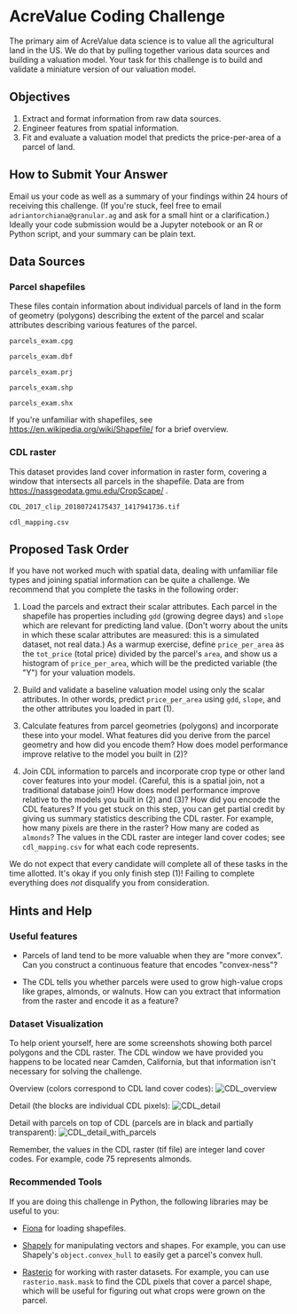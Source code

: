 # AcreValue Coding Challenge

The primary aim of AcreValue data science is to value all the agricultural land in the US. We do that by
pulling together various data sources and building a valuation model. Your task for this challenge is to build
and validate a miniature version of our valuation model.

## Objectives

1) Extract and format information from raw data sources.
2) Engineer features from spatial information.
3) Fit and evaluate a valuation model that predicts the price-per-area of a parcel of land.

## How to Submit Your Answer

Email us your code as well as a summary of your findings within 24 hours of receiving this challenge.
(If you're stuck, feel free to email `adriantorchiana@granular.ag` and ask for a small hint or a clarification.)
Ideally your code submission would be a Jupyter notebook or an R or Python script, and your summary can be plain text.

## Data Sources

### Parcel shapefiles

  These files contain information about individual parcels of land in the form of geometry (polygons)
  describing the extent of the parcel and scalar attributes describing various features
  of the parcel.

  `parcels_exam.cpg`

  `parcels_exam.dbf`

  `parcels_exam.prj`

  `parcels_exam.shp`

  `parcels_exam.shx`

  If you're unfamiliar with shapefiles, see <https://en.wikipedia.org/wiki/Shapefile/> for a brief overview.

### CDL raster

  This dataset provides land cover information in raster form, covering a window that intersects
  all parcels in the shapefile. Data are from <https://nassgeodata.gmu.edu/CropScape/> .

  `CDL_2017_clip_20180724175437_1417941736.tif`

  `cdl_mapping.csv`

## Proposed Task Order

If you have not worked much with spatial data, dealing with unfamiliar file types and joining
spatial information can be quite a challenge. We recommend that you complete the tasks in the
following order:

1) Load the parcels and extract their scalar attributes. Each parcel in the shapefile has properties including
`gdd` (growing degree days) and `slope` which are relevant for predicting land value. (Don't worry about
the units in which these scalar attributes are measured: this is a simulated dataset, not real data.) As a warmup
exercise, define `price_per_area` as the `tot_price` (total price) divided by the parcel's `area`, and show us a
histogram of `price_per_area`, which will be the predicted variable (the "Y") for your valuation models.

2) Build and validate a baseline valuation model using only the scalar attributes. In other words, predict
`price_per_area` using `gdd`, `slope`, and the other attributes you loaded in part (1).

3) Calculate features from parcel geometries (polygons) and incorporate these into your model.  What features did
you derive from the parcel geometry and how did you encode them?  How does model performance improve relative to
the model you built in (2)?

4) Join CDL information to parcels and incorporate crop type or other land cover features into your
model. (Careful, this is a spatial join, not a traditional database join!) How does model performance
improve relative to the models you built in (2) and (3)? How did you encode the CDL features?  If you
get stuck on this step, you can get partial credit by giving us summary statistics describing the CDL raster.
For example, how many pixels are there in the raster? How many are coded as `almonds`?
The values in the CDL raster are integer land cover codes; see `cdl_mapping.csv` for what each code represents.

We do not expect that every candidate will complete all of these tasks in the time allotted.
It's okay if you only finish step (1)! Failing to complete everything does *not* disqualify you from consideration.

## Hints and Help

### Useful features

* Parcels of land tend to be more valuable when they are "more convex".
  Can you construct a continuous feature that encodes "convex-ness"?

* The CDL tells you whether parcels were used to grow high-value crops like grapes, almonds, or walnuts.
  How can you extract that information from the raster and encode it as a feature?

### Dataset Visualization

To help orient yourself, here are some screenshots showing both parcel polygons and the CDL raster.
The CDL window we have provided you happens to be located near Camden, California, but that
information isn't necessary for solving the challenge.

Overview (colors correspond to CDL land cover codes):
![CDL_overview](https://i.imgur.com/Fq17Sz1.png)

Detail (the blocks are individual CDL pixels):
![CDL_detail](https://i.imgur.com/ZVWfkSO.png)

Detail with parcels on top of CDL (parcels are in black and partially transparent):
![CDL_detail_with_parcels](https://i.imgur.com/5tvLuu8.png)

Remember, the values in the CDL raster (tif file) are integer land cover codes.
For example, code 75 represents almonds.

### Recommended Tools

If you are doing this challenge in Python, the following libraries may be useful to you:

* [Fiona](https://github.com/Toblerity/Fiona) for loading shapefiles.

* [Shapely](https://github.com/Toblerity/Shapely) for manipulating vectors and shapes.
  For example, you can use Shapely's `object.convex_hull` to easily get a parcel's convex hull.

* [Rasterio](https://github.com/mapbox/rasterio) for working with raster datasets. For example, you can use
  `rasterio.mask.mask` to find the CDL pixels that cover a parcel shape, which will be useful for figuring out
  what crops were grown on the parcel.
